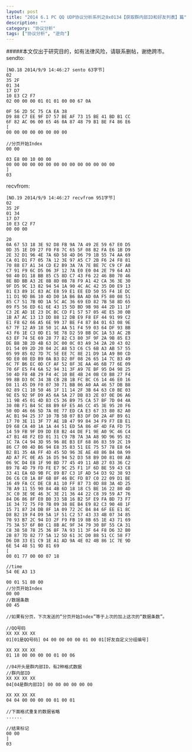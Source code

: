 ```yaml
---
layout: post
title: "2014 6.1 PC QQ UDP协议分析系列之0x0134【获取群内部ID和好友列表】篇"
description: ""
category: "协议分析"
tags: ["协议分析", "逆向"]
---
```

#####本文仅出于研究目的，如有法律风险，请联系删帖，谢绝跨市。 
<br/>
sendto:

	[NO.18 2014/9/9 14:46:27 sento 63字节]
	02
	35 2F
	01 34
	17 D7
	10 E3 C2 F7
	02 00 00 00 01 01 01 00 00 67 0A 
	
	0F 56 2D 5C 75 CA EA 38 
	D9 88 C7 EE 9F D7 57 BE AF 73 15 BE 41 BD B1 CC 
	6F 82 AC 06 00 65 46 0A 87 48 79 B1 BE F4 86 E6
	[
	00 00 00 00 00 00 00 00 
	
	//分页开始Index
	00 00 
	
	03 E8 00 10 00 00 
	00 00 00 00 00 00 00 00 00 00 00 00 00 00
	]
	03

recvfrom:

	[NO.19 2014/9/9 14:46:27 recvfrom 951字节]
	02
	35 2F
	01 34
	17 D7
	10 E3 C2 F7
	00 00 00

	20
	0A 67 53 18 3E 92 D8 FB 9A 7A 49 2E 59 67 E0 D5
	0D 35 1E D9 27 F0 F8 7C 65 5F 08 B2 FA E6 1B D9
	2E 32 D1 96 4E 7A 6D 58 4D D6 79 1B 55 74 AA 69
	CA 01 D1 F7 05 7A 12 3E 97 A5 C7 2B F6 24 F8 81
	70 88 E7 A1 34 CD E2 B9 3A 7A 7E BE 7C C9 CF A8
	C7 91 F9 6C D5 06 3F 12 7A E0 E0 04 2E 79 64 A3
	98 40 D1 18 BB 85 C5 8D C7 43 F6 22 46 B0 70 46
	8E BD BB A3 2E 8B 8D 0B 78 F9 A1 42 CA 36 3E 30
	9F D5 9C 13 82 94 54 1A 90 4C AC 42 35 D0 E9 13
	81 E3 89 1C 83 AC E8 59 E1 EE ED 50 55 F4 1E DC
	11 D1 9D B6 10 4D D0 1A B6 BA AD 0A F5 80 08 51
	85 C7 51 7B 0D 1A 5C AC 36 69 ED 82 7B 58 8D 65
	09 F5 56 ED 61 6E 43 15 5D BD 9B 98 44 2D 11 1F
	C3 2E AD 1E 23 DC BC CD F1 57 57 05 4E E5 30 0B
	1B A7 AC 13 13 DD 88 12 DB E9 F8 EF 44 91 99 C2
	E1 F8 62 66 A5 6E 99 37 BE F4 87 B4 01 63 08 9E
	67 7F 12 A9 18 50 1C AA 51 F4 59 03 64 DF 93 BB
	43 F6 1E C3 0D E1 9E 78 D2 59 BB DC 1A 53 AC 2B
	63 EF 74 5E 69 28 77 82 C3 80 3F 9F 2A 9B 85 E3
	DE B8 3B 2D 4B 63 DC 00 0C 03 A9 34 2A 20 43 02
	D1 54 09 2D 20 04 2C A8 53 C6 C5 6B A3 AB 57 55
	05 99 85 02 7D 7C 5E EE 7C 8E 21 D9 1A A9 B0 CD
	9D E0 08 ED B9 0A B3 D2 0F 08 26 65 14 7C B3 49
	6C 7F B6 EC 0D CF AF 52 8F 3E AA 46 6B 77 6E 09
	70 6F E5 F4 6A 52 94 31 3F A9 7E BF 95 D4 98 25
	50 4D F8 4B 29 F4 4C 10 BE 4B 24 0B C0 B8 27 F4
	99 8B D3 0C 34 3B CB 2B 1B FC BC C6 14 46 E0 16
	D8 11 45 D9 F0 07 30 71 BB 06 A0 AA 46 57 DB B8
	02 89 C1 10 50 46 1F 11 14 2F 3B 64 63 C0 BE 03
	9E E5 92 9F D9 A5 6A 5A 27 DB 83 2E 07 0E D6 A6
	11 9B 45 01 4D B3 C5 36 B9 75 CA 57 BF 7D 04 4A
	30 0B F1 B4 5C 88 B9 6F E5 A6 CC 45 3E 95 20 F6
	50 0D 46 66 5D 7A 0E 77 ED CA E3 67 33 80 82 A0
	AC B1 94 25 37 10 7B 5B 07 B3 DF D0 2A 4F B9 61
	17 70 3E 11 3F 77 AE 1B 47 99 84 34 F9 F7 EB E1
	D9 68 CA 40 1A 1A 44 51 ED 5A 86 4F 4D FA FD 75
	14 59 FB 9F D9 DD E8 B2 44 DE F1 9E A0 9C 46 C4
	47 B1 48 F2 ED 01 31 C9 7B 7A 3A A8 9D 96 95 82
	1C 7A C4 94 3D 95 96 8E B3 EF 68 86 83 59 2C 19
	86 C7 00 4D B6 94 E8 35 83 51 EE 75 57 78 E8 64
	B2 B1 35 4A FF 4D 45 5D 96 3E AE 48 86 B4 0A 99
	AD A7 FC 0E A5 16 D5 94 52 D3 58 B9 D0 81 08 AB
	06 9C D4 E8 1F 90 BD 77 45 49 11 AB 27 03 36 C2
	B9 78 4D 79 FD FE E7 9C 25 F1 1F 6D BE 59 43 C8
	33 41 EA 6D 9B FC 89 B7 C3 1F AD 54 D3 92 38 93
	D6 C6 C0 1A 8F 6B 8F 46 BC FD B7 C0 22 09 D1 BE
	16 49 FA CC DE C8 A1 10 FF 87 73 0D 88 3A 4D 25
	7B A9 11 55 90 84 4B 6D 18 18 C5 BE 16 22 80 4D
	3C C0 3E 9E 46 3C 3E 21 36 44 22 C8 39 59 A7 76
	84 D6 86 8F E0 B0 33 5B 16 B2 5F E9 FA BD 73 F7
	1E 34 72 75 F0 7B 09 38 8E B4 E9 82 C3 90 48 1F
	15 71 87 24 DB 8F 1A 09 72 2C B4 84 6F EE E1 8C
	D8 B2 19 F4 D9 5A 1F 51 C2 57 43 33 4B 07 34 85
	70 93 B7 2C 94 D3 2F F9 FB 19 8B 65 1E 43 71 69
	75 3A 57 6F B0 C1 8B AC 9F 34 79 30 BF 55 CA 31
	C8 38 58 78 25 36 8F 7A 93 11 3F 64 F8 D6 32 B0
	2B 87 7D 82 77 5A 12 5D 61 3C D0 88 51 CC 58 F7
	D6 D8 33 E1 C9 1E A1 AD 9A 4E 02 4B 86 1C 7E 9D
	6E 54 48 51 9D 81 69
	[
	00 01 77 00 00 07 18 

	//time
	54 0E A3 13 

	00 01 51 80 00 
	//分页开始Index
	00 00 
	//数据条数
	00 45 
	
	//如果有分页，下次发送的“分页开始Index”等于上次的加上这次的“数据条数”。

	//QQ号码
	XX XX XX XX
	01[01是QQ号码] 04 00 00 00 00 01 00 01[好友自定义分组编号]

	XX XX XX XX 
	01 18 00 00 00 00 01 00 06 

	//04开头是群内部ID，有2种格式数据
	//群内部ID
	XX XX XX XX
	04[04是群内部ID] 00 00 00 00 00 00 

	XX XX XX XX 
	04 04 00 00 00 00 01 00 01
	
	//下面格式重复的数据省略
	......
	
	//结束标记
	00 00
	]
	03